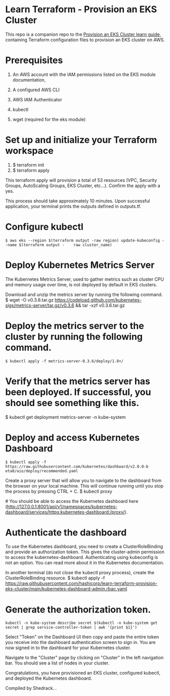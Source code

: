 # Learn Terraform - Provision an EKS Cluster

This repo is a companion repo to the [Provision an EKS Cluster learn guide](https://learn.hashicorp.com/terraform/kubernetes/provision-eks-cluster), containing
Terraform configuration files to provision an EKS cluster on AWS.

# Prerequisites 

1. An AWS account with the IAM permissions listed on the EKS module documentation, 

2. A configured AWS CLI 

3. AWS IAM Authenticator 

4. kubectl 

5. wget (required for the eks module) 

# Set up and initialize your Terraform workspace 
1. $ terraform init 
2. $ terraform apply 

This terraform apply will provision a total of 53 resources (VPC, Security Groups, AutoScaling Groups, EKS Cluster, etc...). Confirm the apply with a yes. 

This process should take approximately 10 minutes. Upon successful application, your terminal prints the outputs defined in outputs.tf. 

# Configure kubectl 
    $ aws eks --region $(terraform output -raw region) update-kubeconfig --name $(terraform output -	raw cluster_name) 

# Deploy Kubernetes Metrics Server 

The Kubernetes Metrics Server, used to gather metrics such as cluster CPU and memory usage over time, is not deployed by default in EKS clusters. 

Download and unzip the metrics server by running the following command. 
    $ wget -O v0.3.6.tar.gz https://codeload.github.com/kubernetes-sigs/metrics-server/tar.gz/v0.3.6 	&& tar -xzf v0.3.6.tar.gz 

# Deploy the metrics server to the cluster by running the following command. 
    $ kubectl apply -f metrics-server-0.3.6/deploy/1.8+/ 

# Verify that the metrics server has been deployed. If successful, you should see something like this. 
$ kubectl get deployment metrics-server -n kube-system 

# Deploy and access Kubernetes Dashboard 
    $ kubectl apply -f https://raw.githubusercontent.com/kubernetes/dashboard/v2.0.0-b	eta8/aio/deploy/recommended.yaml 

Create a proxy server that will allow you to navigate to the dashboard from the browser on your local machine. This will continue running until you stop the process by pressing CTRL + C. 
    $ kubectl proxy 

# You should be able to access the Kubernetes dashboard here (http://127.0.0.1:8001/api/v1/namespaces/kubernetes-dashboard/services/https:kubernetes-dashboard:/proxy/). 

# Authenticate the dashboard 
To use the Kubernetes dashboard, you need to create a ClusterRoleBinding and provide an authorization token. This gives the cluster-admin permission to access the kubernetes-dashboard. Authenticating using kubeconfig is not an option. You can read more about it in the Kubernetes documentation. 

In another terminal (do not close the kubectl proxy process), create the ClusterRoleBinding resource. 
    $ kubectl apply -f https://raw.githubusercontent.com/hashicorp/learn-terraform-provision-eks-cluster/main/kubernetes-dashboard-admin.rbac.yaml 

# Generate the authorization token. 
    kubectl -n kube-system describe secret $(kubectl -n kube-system get secret | grep service-controller-token | awk '{print $1}') 

Select "Token" on the Dashboard UI then copy and paste the entire token you receive into the dashboard authentication screen to sign in. You are now signed in to the dashboard for your Kubernetes cluster. 

Navigate to the "Cluster" page by clicking on "Cluster" in the left navigation bar. You should see a list of nodes in your cluster. 

Congratulations, you have provisioned an EKS cluster, configured kubectl, and deployed the Kubernetes dashboard. 

Compiled by Shedrack...
